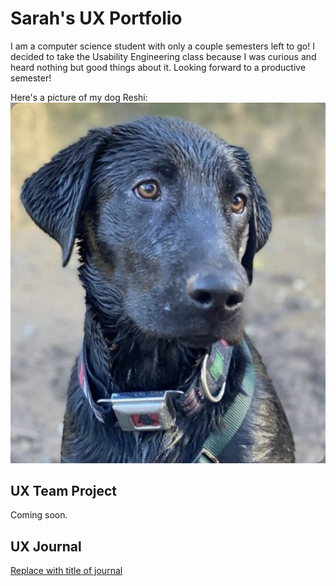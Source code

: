 # Sarah's UX Portfolio

I am a computer science student with only a couple semesters left to go! I decided to take the Usability Engineering class because I was curious and heard nothing but good things about it. Looking forward to a productive semester!

Here's a picture of my dog Reshi:
![alt text](assets/09857C37-A78E-44DD-889C-1F62ED5822F8.jpeg)

## UX Team Project

Coming soon.

## UX Journal

[Replace with title of journal](j01/)
